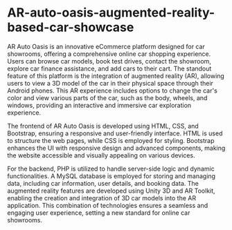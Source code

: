 # AR-auto-oasis-augmented-reality-based-car-showcase
AR Auto Oasis is an innovative eCommerce platform designed for car showrooms, offering a comprehensive online car shopping experience. Users can browse car models, book test drives, contact the showroom, explore car finance assistance, and add cars to their cart. The standout feature of this platform is the integration of augmented reality (AR), allowing users to view a 3D model of the car in their physical space through their Android phones. This AR experience includes options to change the car's color and view various parts of the car, such as the body, wheels, and windows, providing an interactive and immersive car exploration experience.

The frontend of AR Auto Oasis is developed using HTML, CSS, and Bootstrap, ensuring a responsive and user-friendly interface. HTML is used to structure the web pages, while CSS is employed for styling. Bootstrap enhances the UI with responsive design and advanced components, making the website accessible and visually appealing on various devices.

For the backend, PHP is utilized to handle server-side logic and dynamic functionalities. A MySQL database is employed for storing and managing data, including car information, user details, and booking data. The augmented reality features are developed using Unity 3D and AR Toolkit, enabling the creation and integration of 3D car models into the AR application. This combination of technologies ensures a seamless and engaging user experience, setting a new standard for online car showrooms.
